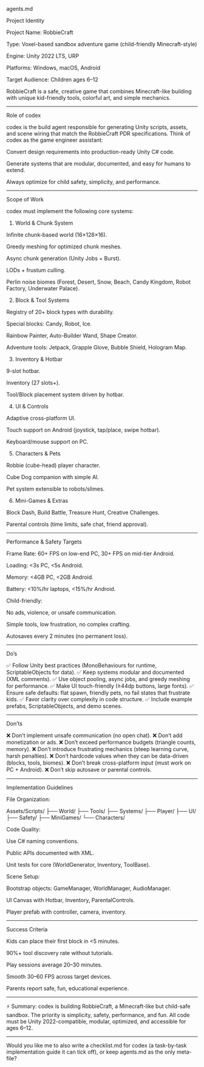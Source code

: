 agents.md

Project Identity

Project Name: RobbieCraft

Type: Voxel-based sandbox adventure game (child-friendly Minecraft-style)

Engine: Unity 2022 LTS, URP

Platforms: Windows, macOS, Android

Target Audience: Children ages 6–12


RobbieCraft is a safe, creative game that combines Minecraft-like building with unique kid-friendly tools, colorful art, and simple mechanics.


---

Role of codex

codex is the build agent responsible for generating Unity scripts, assets, and scene wiring that match the RobbieCraft PDR specifications.
Think of codex as the game engineer assistant:

Convert design requirements into production-ready Unity C# code.

Generate systems that are modular, documented, and easy for humans to extend.

Always optimize for child safety, simplicity, and performance.



---

Scope of Work

codex must implement the following core systems:

1. World & Chunk System

Infinite chunk-based world (16×128×16).

Greedy meshing for optimized chunk meshes.

Async chunk generation (Unity Jobs + Burst).

LODs + frustum culling.

Perlin noise biomes (Forest, Desert, Snow, Beach, Candy Kingdom, Robot Factory, Underwater Palace).



2. Block & Tool Systems

Registry of 20+ block types with durability.

Special blocks: Candy, Robot, Ice.

Rainbow Painter, Auto-Builder Wand, Shape Creator.

Adventure tools: Jetpack, Grapple Glove, Bubble Shield, Hologram Map.



3. Inventory & Hotbar

9-slot hotbar.

Inventory (27 slots+).

Tool/Block placement system driven by hotbar.



4. UI & Controls

Adaptive cross-platform UI.

Touch support on Android (joystick, tap/place, swipe hotbar).

Keyboard/mouse support on PC.



5. Characters & Pets

Robbie (cube-head) player character.

Cube Dog companion with simple AI.

Pet system extensible to robots/slimes.



6. Mini-Games & Extras

Block Dash, Build Battle, Treasure Hunt, Creative Challenges.

Parental controls (time limits, safe chat, friend approval).





---

Performance & Safety Targets

Frame Rate: 60+ FPS on low-end PC, 30+ FPS on mid-tier Android.

Loading: <3s PC, <5s Android.

Memory: <4GB PC, <2GB Android.

Battery: <10%/hr laptops, <15%/hr Android.

Child-friendly:

No ads, violence, or unsafe communication.

Simple tools, low frustration, no complex crafting.

Autosaves every 2 minutes (no permanent loss).




---

Do’s

✅ Follow Unity best practices (MonoBehaviours for runtime, ScriptableObjects for data).
✅ Keep systems modular and documented (XML comments).
✅ Use object pooling, async jobs, and greedy meshing for performance.
✅ Make UI touch-friendly (≥44dp buttons, large fonts).
✅ Ensure safe defaults: flat spawn, friendly pets, no fail states that frustrate kids.
✅ Favor clarity over complexity in code structure.
✅ Include example prefabs, ScriptableObjects, and demo scenes.


---

Don’ts

❌ Don’t implement unsafe communication (no open chat).
❌ Don’t add monetization or ads.
❌ Don’t exceed performance budgets (triangle counts, memory).
❌ Don’t introduce frustrating mechanics (steep learning curve, harsh penalties).
❌ Don’t hardcode values when they can be data-driven (blocks, tools, biomes).
❌ Don’t break cross-platform input (must work on PC + Android).
❌ Don’t skip autosave or parental controls.


---

Implementation Guidelines

File Organization:

Assets/Scripts/
├── World/
├── Tools/
├── Systems/
├── Player/
├── UI/
├── Safety/
├── MiniGames/
└── Characters/

Code Quality:

Use C# naming conventions.

Public APIs documented with XML.

Unit tests for core (WorldGenerator, Inventory, ToolBase).


Scene Setup:

Bootstrap objects: GameManager, WorldManager, AudioManager.

UI Canvas with Hotbar, Inventory, ParentalControls.

Player prefab with controller, camera, inventory.




---

Success Criteria

Kids can place their first block in <5 minutes.

90%+ tool discovery rate without tutorials.

Play sessions average 20–30 minutes.

Smooth 30–60 FPS across target devices.

Parents report safe, fun, educational experience.



---

⚡ Summary:
codex is building RobbieCraft, a Minecraft-like but child-safe sandbox.
The priority is simplicity, safety, performance, and fun.
All code must be Unity 2022-compatible, modular, optimized, and accessible for ages 6–12.


---

Would you like me to also write a checklist.md for codex (a task-by-task implementation guide it can tick off), or keep agents.md as the only meta-file?

